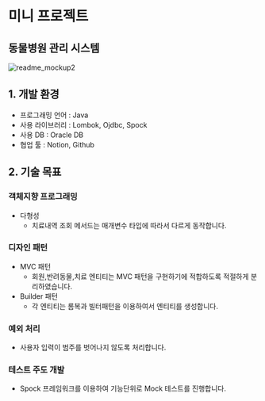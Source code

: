 # 미니 프로젝트 
## 동물병원 관리 시스템

![readme_mockup2](https://github.com/BackJiwan/animal-hospital/assets/95860566/5243cae6-4167-4a19-ad8f-cd33cdd04565)
<br>

## 1. 개발 환경
- 프로그래밍 언어 : Java 
- 사용 라이브러리 : Lombok, Ojdbc, Spock
- 사용 DB : Oracle DB 
- 협업 툴 : Notion, Github
  <br>

## 2. 기술 목표 

### 객체지향 프로그래밍

- 다형성
    - 치료내역 조회 메서드는 매개변수 타입에 따라서 다르게 동작합니다.
### 디자인 패턴

- MVC 패턴 
  - 회원,반려동물,치료 엔티티는 MVC 패턴을 구현하기에 적합하도록 적절하게 분리하였습니다.
- Builder 패턴
  - 각 엔티티는 롬복과 빌터패턴을 이용하여서 엔티티를 생성합니다.

### 예외 처리

- 사용자 입력이 범주를 벗어나지 않도록 처리합니다.
### 테스트 주도 개발

- Spock 프레임워크를 이용하여 기능단위로 Mock 테스트를 진행합니다.
<br>


